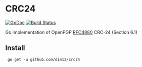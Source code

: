 # CRC24

[![GoDoc](https://godoc.org/github.com/dim13/crc24?status.svg)](https://godoc.org/github.com/dim13/crc24)
[![Build Status](https://travis-ci.org/dim13/crc24.svg?branch=master)](https://travis-ci.org/dim13/crc24)

Go implementation of OpenPGP [RFC4880](https://tools.ietf.org/html/rfc4880#section-6.1) CRC-24 (Section 6.1)

## Install

     go get -u github.com/dim13/crc24
